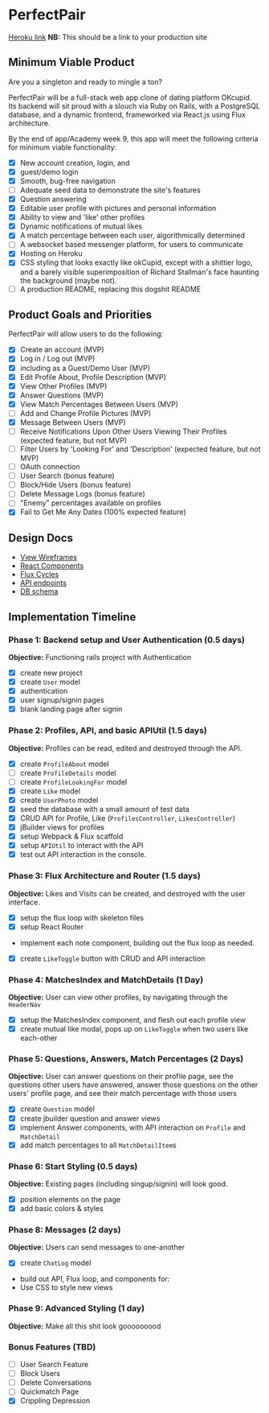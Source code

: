 # PerfectPair

[Heroku link][heroku] **NB:** This should be a link to your production site

[heroku]: www.perfect-pair.me

## Minimum Viable Product

Are you a singleton and ready to mingle a ton?

PerfectPair will be a full-stack web app clone of dating platform OKcupid. Its backend will sit proud with a slouch via Ruby on Rails, with a PostgreSQL database, and a dynamic frontend, frameworked via React.js using Flux architecture.

By the end of app/Academy week 9, this app will meet the following criteria for minimum viable functionality:

- [x] New account creation, login, and
- [x] guest/demo login
- [x] Smooth, bug-free navigation
- [ ] Adequate seed data to demonstrate the site's features
- [x] Question answering
- [x] Editable user profile with pictures and personal information
- [x] Ability to view and 'like' other profiles
- [x] Dynamic notifications of mutual likes
- [x] A match percentage between each user, algorithmically determined
- [ ] A websocket based messenger platform, for users to communicate
- [x] Hosting on Heroku
- [x] CSS styling that looks exactly like okCupid, except with a shittier logo, and a barely visible superimposition of Richard Stallman's face haunting the background (maybe not).
- [ ] A production README, replacing this dogshit README

## Product Goals and Priorities

PerfectPair will allow users to do the following:

<!-- This is a Markdown checklist. Use it to keep track of your
progress. Put an x between the brackets for a checkmark: [x] -->

- [x] Create an account (MVP)
- [x] Log in / Log out (MVP)
- [x] including as a Guest/Demo User (MVP)
- [x] Edit Profile About, Profile Description (MVP)
- [x] View Other Profiles (MVP)
- [x] Answer Questions (MVP)
- [x] View Match Percentages Between Users (MVP)
- [ ] Add and Change Profile Pictures (MVP)
- [x] Message Between Users (MVP)
- [ ] Receive Notifications Upon Other Users Viewing Their Profiles (expected feature, but not MVP)
- [ ] Filter Users by 'Looking For' and 'Description' (expected feature, but not MVP)
- [ ] OAuth connection
- [ ] User Search (bonus feature)
- [ ] Block/Hide Users (bonus feature)
- [ ] Delete Message Logs (bonus feature)
- [ ] "Enemy" percentages available on profiles
- [x] Fail to Get Me Any Dates (100% expected feature)

## Design Docs
* [View Wireframes][views]
* [React Components][components]
* [Flux Cycles][flux-cycles]
* [API endpoints][api-endpoints]
* [DB schema][schema]

[views]: ./docs/views.md
[components]: ./docs/components.md
[flux-cycles]: ./docs/flux-cycles.md
[api-endpoints]: ./docs/api-endpoints.md
[schema]: ./docs/schema.md

## Implementation Timeline

### Phase 1: Backend setup and User Authentication (0.5 days)

**Objective:** Functioning rails project with Authentication

- [x] create new project
- [x] create `User` model
- [x] authentication
- [x] user signup/signin pages
- [x] blank landing page after signin

### Phase 2: Profiles, API, and basic APIUtil (1.5 days)

**Objective:** Profiles can be read, edited and destroyed through
the API.

- [x] create `ProfileAbout` model
- [ ] create `ProfileDetails` model
- [ ] create `ProfileLookingFor` model
- [x] create `Like` model
- [x] create `UserPhoto` model
- [x] seed the database with a small amount of test data
- [x] CRUD API for Profile, Like (`ProfilesController`, `LikesController`)
- [x] jBuilder views for profiles
- [x] setup Webpack & Flux scaffold
- [x] setup `APIUtil` to interact with the API
- [x] test out API interaction in the console.

### Phase 3: Flux Architecture and Router (1.5 days)

**Objective:** Likes and Visits can be created, and destroyed with the
user interface.

- [x] setup the flux loop with skeleton files
- [x] setup React Router
- implement each note component, building out the flux loop as needed.
- [x] create `LikeToggle` button with CRUD and API interaction

### Phase 4: MatchesIndex and MatchDetails (1 Day)

**Objective:** User can view other profiles, by navigating through the `HeaderNav`

- [x] setup the MatchesIndex component, and flesh out each profile view
- [x] create mutual like modal, pops up on `LikeToggle` when two users like each-other

### Phase 5: Questions, Answers, Match Percentages (2 Days)

**Objective:** User can answer questions on their profile page, see the questions other users have answered, answer those questions on the other users' profile page, and see their match percentage with those users

- [x] create `Question` model
- [x] create jbuilder question and answer views
- [x] implement Answer components, with API interaction on `Profile` and `MatchDetail`
- [x] add match percentages to all `MatchDetailItem`s

### Phase 6: Start Styling (0.5 days)

**Objective:** Existing pages (including singup/signin) will look good.

- [x] position elements on the page
- [x] add basic colors & styles

### Phase 8: Messages (2 days)

**Objective:** Users can send messages to one-another

- [x] create `ChatLog` model
- build out API, Flux loop, and components for:
- Use CSS to style new views

### Phase 9: Advanced Styling (1 day)

**Objective:** Make all this shit look gooooooood

### Bonus Features (TBD)
- [ ] User Search Feature
- [ ] Block Users
- [ ] Delete Conversations
- [ ] Quickmatch Page
- [x] Crippling Depression

[phase-one]: ./docs/phases/phase1.md
[phase-two]: ./docs/phases/phase2.md
[phase-three]: ./docs/phases/phase3.md
[phase-four]: ./docs/phases/phase4.md
[phase-five]: ./docs/phases/phase5.md
[phase-six]: ./docs/phases/phase6.md
[phase-seven]: ./docs/phases/phase7.md
[phase-eight]: ./docs/phases/phase8.md
[phase-nine]: ./docs/phases/phase9.md

